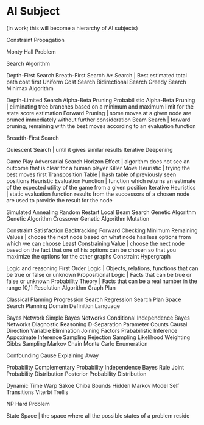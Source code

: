 # AI Subject

(in work; this will become a hierarchy of AI subjects)

Constraint Propagation

Monty Hall Problem



Search Algorithm

Depth-First Search
Breath-First Search
A* Search | Best estimated total path cost first
Uniform Cost Search
Bidirectional Search
Greedy Search
Minimax Algorithm

Depth-Limited Search
Alpha-Beta Pruning
Probabilistic Alpha-Beta Pruning | eliminating tree branches based on a minimum and maximum limit for the state score estimation
Forward Pruning | some moves at a given node are pruned immediately without further consideration
Beam Search | forward pruning, remaining with the best moves according to an evaluation function

Breadth-First Search

Quiescent Search | until it gives similar results
Iterative Deepening

Game Play
Adversarial Search
Horizon Effect | algorithm does not see an outcome that is clear for a human player
Killer Move Heuristic | trying the best moves first
Transposition Table | hash table of previously seen positions
Heuristic Evaluation Function | function which returns an estimate of the expected utility of the game from a given position
Iterative Heuristics | static evaluation function results from the successors of a chosen node are used to provide the result for the node

Simulated Annealing
Random Restart
Local Beam Search
Genetic Algorithm
Genetic Algorithm Crossover
Genetic Algorithm Mutation

Constraint Satisfaction
Backtracking
Forward Checking
Minimum Remaining Values | choose the next node based on what node has less options from which we can choose
Least Constraining Value | choose the next node based on the fact that one of his options can be chosen so that you maximize the options for the other graphs
Constraint Hypergraph

Logic and reasoning
First Order Logic | Objects, relations, functions that can be true or false or unknown
Propositional Logic | Facts that can be true or false or unknown
Probability Theory | Facts that can be a real number in the range [0,1]
Resolution Algorithm
Graph Plan

Classical Planning
Progression Search
Regression Search
Plan Space Search
Planning Domain Definition Language

Bayes Network
Simple Bayes Networks
Conditional Independence
Bayes Networks
Diagnostic Reasoning
D-Separation
Parameter Counts
Causal Direction
Variable Elimination
Joining Factors
Prababilistic Inference
Appoximate Inference Sampling
Rejection Sampling
Likelihood Weighting
Gibbs Sampling
Markov Chain Monte Carlo
Enumeration

Confounding Cause
Explaining Away

Probability
Complementary Probability
Independence
Bayes Rule
Joint Probability Distribution
Posterior Probability Distribution

Dynamic Time Warp
Sakoe Chiba Bounds
Hidden Markov Model
Self Transitions
Viterbi Trellis


NP Hard Problem

State Space | the space where all the possible states of a problem reside
